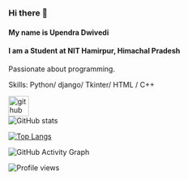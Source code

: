 ### Hi there 👋
 #### My name is Upendra Dwivedi
#### I am a Student at NIT Hamirpur, Himachal Pradesh
Passionate about programming.


Skills: Python/ django/ Tkinter/ HTML / C++


[<img src='https://cdn.jsdelivr.net/npm/simple-icons@3.0.1/icons/github.svg' alt='github' height='40'>](https://github.com/Upendradwivedi)  
![GitHub stats](https://github-readme-stats.vercel.app/api?username=Upendradwivedi&show_icons=true) 

[![Top Langs](https://github-readme-stats.vercel.app/api/top-langs/?username=Upendradwivedi)](https://github.com/anuraghazra/github-readme-stats)

 

![GitHub Activity Graph](https://activity-graph.herokuapp.com/graph?username=Upendradwivedi)  

![Profile views](https://gpvc.arturio.dev/Upendradwivedi)  
